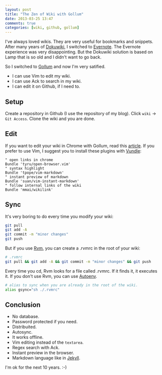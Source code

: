 ```yaml
---
layout: post
title: "The Zen of Wiki with Gollum"
date: 2013-03-25 13:47
comments: true
categories: [wiki, github, gollum]
---
```

I've always loved wikis. They are very useful for bookmarks and snippets.
After many years of [Dokuwiki][1], I switched to [Evernote][2]. The Evernote
experience was very disappointing. But the Dokuwiki solution is based on
Lamp that is so old and I didn't want to go back.

So I switched to [Gollum][3] and now I'm very satified.

* I can use Vim to edit my wiki.
* I can use Ack to search in my wiki.
* I can edit it on Github, if I need to.

## Setup
Create a repository in Github (I use the repository of my blog). Click ``wiki``
→ ``Git Access``.  Clone the wiki and you are done.

## Edit
If you want to edit your wiki in Chrome with Gollum, read this [article][4]. If
you prefer to use Vim, I suggest you to install these plugins with [Vundle][7]:

```vim
" open links in chrome
Bundle 'tyru/open-browser.vim'
" syntax highlight
Bundle 'tpope/vim-markdown'
" instant preview of markdown
Bundle 'suan/vim-instant-markdown'
" follow internal links of the wiki
Bundle 'mmai/wikilink'
```

## Sync
It's very boring to do every time you modify your wiki:

```sh
git pull
git add -A
git commit -m "minor changes"
git push
```

But if you use [Rvm][6], you can create a .rvmrc in the root of your wiki:

```sh
# .rvmrc
git pull && git add -A && git commit -m "minor changes" && git push
```

Every time you cd, Rvm looks for a file called .rvmrc. If it finds it, it
executes it. If you don't use Rvm, you can use [Autoenv][5].

```sh
# alias to sync when you are already in the root of the wiki.
alias gsync="sh ./.rvmrc"
```

## Conclusion

* No database.
* Password protected if you need.
* Distribuited.
* Autosync.
* It works offline.
* Vim editing instead of the ``textarea``.
* Regex search with Ack.
* Instant preview in the browser.
* Markdown language like in [Jekyll][8].

I'm ok for the next 10 years. :-)

[1]: https://www.dokuwiki.org/dokuwiki
[2]: https://evernote.com/
[3]: https://github.com/gollum/gollum
[4]: http://www.nomachetejuggling.com/2012/05/15/personal-wiki-using-github-and-gollum-on-os-x/
[5]: https://github.com/kennethreitz/autoenv
[6]: https://rvm.io/
[7]: https://github.com/gmarik/vundle
[8]: http://jekyllrb.com

